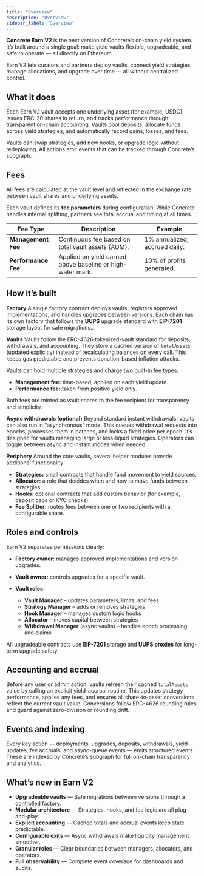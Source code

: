 ```yaml
---
title: "Overview"
description: "Overview"
sidebar_label: "Overview"
---
```


**Concrete Earn V2** is the next version of Concrete’s on-chain yield system. It’s built around a single goal: make yield vaults flexible, upgradeable, and safe to operate — all directly on Ethereum.

Earn V2 lets curators and partners deploy vaults, connect yield strategies, manage allocations, and upgrade over time — all without centralized control.

## What it does

Each Earn V2 vault accepts one underlying asset (for example, USDC), issues ERC-20 shares in return, and tracks performance through transparent on-chain accounting.
Vaults pool deposits, allocate funds across yield strategies, and automatically record gains, losses, and fees.

Vaults can swap strategies, add new hooks, or upgrade logic without redeploying. All actions emit events that can be tracked through Concrete’s subgraph.

## Fees

All fees are calculated at the vault level and reflected in the exchange rate between vault shares and underlying assets.

Each vault defines its **fee parameters** during configuration. While Concrete handles internal splitting, partners see total accrual and timing at all times.

| Fee Type | Description | Example |
| --- | --- | --- |
| **Management Fee** | Continuous fee based on total vault assets (AUM). | 1% annualized, accrued daily. |
| **Performance Fee** | Applied on yield earned above baseline or high-water mark. | 10% of profits generated. |

## How it’s built

**Factory**
A single factory contract deploys vaults, registers approved implementations, and handles upgrades between versions.
Each chain has its own factory that follows the **UUPS** upgrade standard with **EIP-7201** storage layout for safe migrations..

**Vaults**
Vaults follow the ERC-4626 tokenized-vault standard for deposits, withdrawals, and accounting.
They store a cached version of `totalAssets` (updated explicitly) instead of recalculating balances on every call. This keeps gas predictable and prevents donation-based inflation attacks.

Vaults can hold multiple strategies and charge two built-in fee types:

* **Management fee:** time-based, applied on each yield update.
* **Performance fee:** taken from positive yield only.

Both fees are minted as vault shares to the fee recipient for transparency and simplicity.

**Async withdrawals (optional)**
Beyond standard instant withdrawals, vaults can also run in “asynchronous” mode.
This queues withdrawal requests into epochs, processes them in batches, and locks a fixed price per epoch.
It’s designed for vaults managing large or less-liquid strategies.
Operators can toggle between async and instant modes when needed.

**Periphery**
Around the core vaults, several helper modules provide additional functionality:

* **Strategies:** small contracts that handle fund movement to yield sources.
* **Allocator:** a role that decides when and how to move funds between strategies.
* **Hooks:** optional contracts that add custom behavior (for example, deposit caps or KYC checks).
* **Fee Splitter:** routes fees between one or two recipients with a configurable share.

## Roles and controls

Earn V2 separates permissions clearly:

* **Factory owner:** manages approved implementations and version upgrades.
* **Vault owner:** controls upgrades for a specific vault.
* **Vault roles:**

  * **Vault Manager** – updates parameters, limits, and fees
  * **Strategy Manager** – adds or removes strategies
  * **Hook Manager** – manages custom logic hooks
  * **Allocator** – moves capital between strategies
  * **Withdrawal Manager** (async vaults) – handles epoch processing and claims

All upgradeable contracts use **EIP-7201** storage and **UUPS proxies** for long-term upgrade safety.

## Accounting and accrual

Before any user or admin action, vaults refresh their cached `totalAssets` value by calling an explicit yield-accrual routine.
This updates strategy performance, applies any fees, and ensures all share-to-asset conversions reflect the current vault value.
Conversions follow ERC-4626 rounding rules and guard against zero-division or rounding drift.

## Events and indexing

Every key action — deployments, upgrades, deposits, withdrawals, yield updates, fee accruals, and async-queue events — emits structured events.
These are indexed by Concrete’s subgraph for full on-chain transparency and analytics.

## What’s new in Earn V2

* **Upgradeable vaults** — Safe migrations between versions through a controlled factory.
* **Modular architecture** — Strategies, hooks, and fee logic are all plug-and-play.
* **Explicit accounting** — Cached totals and accrual events keep state predictable.
* **Configurable exits** — Async withdrawals make liquidity management smoother.
* **Granular roles** — Clear boundaries between managers, allocators, and operators.
* **Full observability** — Complete event coverage for dashboards and audits.
